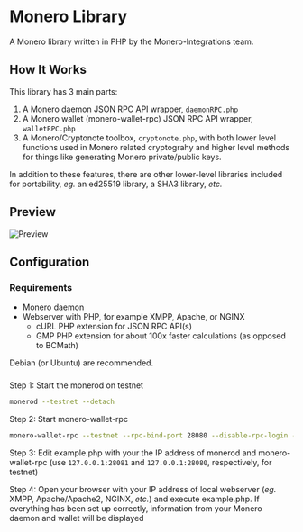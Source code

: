 # Monero Library
A Monero library written in PHP by the Monero-Integrations team.

## How It Works
This library has 3 main parts:

1. A Monero daemon JSON RPC API wrapper, `daemonRPC.php`
2. A Monero wallet (monero-wallet-rpc) JSON RPC API wrapper, `walletRPC.php`
3. A Monero/Cryptonote toolbox, `cryptonote.php`, with both lower level functions used in Monero related cryptograhy and higher level methods for things like generating Monero private/public keys.

In addition to these features, there are other lower-level libraries included for portability, *eg.* an ed25519 library, a SHA3 library, *etc.*

## Preview
![Preview](https://user-images.githubusercontent.com/4107993/37871070-c2ab36a8-2f99-11e8-9860-bc208230e47e.png)

## Configuration
### Requirements
 - Monero daemon
 - Webserver with PHP, for example XMPP, Apache, or NGINX
    - cURL PHP extension for JSON RPC API(s)
    - GMP PHP extension for about 100x faster calculations (as opposed to BCMath)

Debian (or Ubuntu) are recommended.
 
###

Step 1: Start the monerod on testnet
```bash
monerod --testnet --detach
```

Step 2: Start monero-wallet-rpc
```bash
monero-wallet-rpc --testnet --rpc-bind-port 28080 --disable-rpc-login --wallet-file /path/walletfile
```

Step 3: Edit example.php with your the IP address of monerod and monero-wallet-rpc (use `127.0.0.1:28081` and `127.0.0.1:28080`, respectively, for testnet)

Step 4: Open your browser with your IP address of local webserver (*eg.* XMPP, Apache/Apache2, NGINX, *etc.*) and execute example.php.  If everything has been set up correctly, information from your Monero daemon and wallet will be displayed
